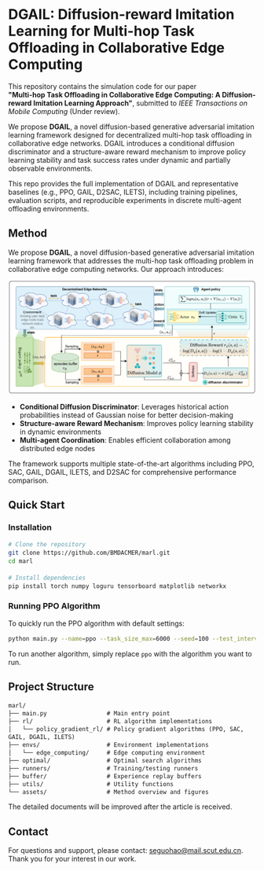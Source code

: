 # DGAIL: Diffusion-reward Imitation Learning for Multi-hop Task Offloading in Collaborative Edge Computing

This repository contains the simulation code for our paper  
**"Multi-hop Task Offloading in Collaborative Edge Computing: A Diffusion-reward Imitation Learning Approach"**, submitted to *IEEE Transactions on Mobile Computing* (Under review).

We propose **DGAIL**, a novel diffusion-based generative adversarial imitation learning framework designed for decentralized multi-hop task offloading in collaborative edge networks. DGAIL introduces a conditional diffusion discriminator and a structure-aware reward mechanism to improve policy learning stability and task success rates under dynamic and partially observable environments.

This repo provides the full implementation of DGAIL and representative baselines (e.g., PPO, GAIL, D2SAC, ILETS), including training pipelines, evaluation scripts, and reproducible experiments in discrete multi-agent offloading environments.



## Method

We propose **DGAIL**, a novel diffusion-based generative adversarial imitation learning framework that addresses the multi-hop task offloading problem in collaborative edge computing networks. Our approach introduces:

![](.\assets\method_01.png)

- **Conditional Diffusion Discriminator**: Leverages historical action probabilities instead of Gaussian noise for better decision-making
- **Structure-aware Reward Mechanism**: Improves policy learning stability in dynamic environments
- **Multi-agent Coordination**: Enables efficient collaboration among distributed edge nodes

The framework supports multiple state-of-the-art algorithms including PPO, SAC, GAIL, DGAIL, ILETS, and D2SAC for comprehensive performance comparison.

## Quick Start

### Installation

```bash
# Clone the repository
git clone https://github.com/BMDACMER/marl.git
cd marl

# Install dependencies
pip install torch numpy loguru tensorboard matplotlib networkx
```

### Running PPO Algorithm

To quickly run the PPO algorithm with default settings:

```bash
python main.py --name=ppo --task_size_max=6000 --seed=100 --test_interval=100 --test_nepisode=5 --folder=seed_episode_paper_v0.1 --log_tag="task_size_max_6000_seed_100"
```

To run another algorithm, simply replace `ppo` with the algorithm you want to run.

## Project Structure

```
marl/
├── main.py                 # Main entry point
├── rl/                     # RL algorithm implementations
│   └── policy_gradient_rl/ # Policy gradient algorithms (PPO, SAC, GAIL, DGAIL, ILETS)
├── envs/                   # Environment implementations
│   └── edge_computing/     # Edge computing environment
├── optimal/                # Optimal search algorithms
├── runners/                # Training/testing runners
├── buffer/                 # Experience replay buffers
├── utils/                  # Utility functions
└── assets/                 # Method overview and figures
```

The detailed documents will be improved after the article is received.

## Contact

For questions and support, please contact: seguohao@mail.scut.edu.cn. Thank you for your interest in our work.
